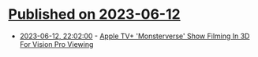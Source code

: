 # [Published on 2023-06-12](index.md)

* [2023-06-12, 22:02:00](https://entertainment.slashdot.org/story/23/06/12/217209/apple-tv-monsterverse-show-filming-in-3d-for-vision-pro-viewing?utm_source=rss1.0mainlinkanon&utm_medium=feed) - [Apple TV+ 'Monsterverse' Show Filming In 3D For Vision Pro Viewing](https://entertainment.slashdot.org/story/23/06/12/217209/apple-tv-monsterverse-show-filming-in-3d-for-vision-pro-viewing?utm_source=rss1.0mainlinkanon&utm_medium=feed)
